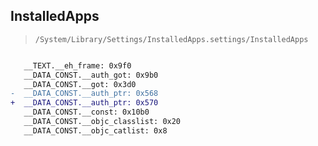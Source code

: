 ## InstalledApps

> `/System/Library/Settings/InstalledApps.settings/InstalledApps`

```diff

   __TEXT.__eh_frame: 0x9f0
   __DATA_CONST.__auth_got: 0x9b0
   __DATA_CONST.__got: 0x3d0
-  __DATA_CONST.__auth_ptr: 0x568
+  __DATA_CONST.__auth_ptr: 0x570
   __DATA_CONST.__const: 0x10b0
   __DATA_CONST.__objc_classlist: 0x20
   __DATA_CONST.__objc_catlist: 0x8

```
